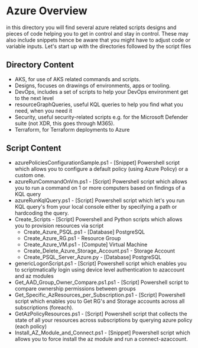 # Azure Overview #
in this directory you will find several azure related scripts designs and pieces of code helping you to get in control and stay in control.
These may also include snippets hence be aware that you might have to adjust code or variable inputs. Let's start up with the directories followed by the script files

## Directory Content ##
- AKS, for use of AKS related commands and scripts.
- Designs, focuses on drawings of environments, apps or tooling.
- DevOps, includes a set of scripts to help your DevOps environment get to the next level
- resourceGraphQueries, useful KQL queries to help you find what you need, when you need it
- Security, useful security-related scripts e.g. for the Microsoft Defender suite (not XDR, this goes through M365).
- Terraform, for Terraform deployments to Azure

## Script Content ##
- azurePoliciesConfigurationSample.ps1 - [Snippet] Powershell script which allows you to configure a default policy (using Azure Policy) or a custom one.
- azureRunCommandOnVm.ps1 - [Script] Powershell script which allows you to run a command on 1 or more computers based on findings of a KQL query
- azureRunKqlQuery.ps1 - [Script] Powershell script which let's you run KQL query's from your local console either by specifying a path or hardcoding the query.
- Create_Scripts - [Script] Powershell and Python scripts which allows you to provision resources via script
    - Create_Azure_PSQL.ps1 - [Database] PostgreSQL
    - Create_Azure_RG.ps1 - Resource Group
    - Create_Azure_VM.ps1 - [Compute] Virtual Machine
    - Create_Delete_Azure_Storage_Account.ps1 - Storage Account
    - Create_PSQL_Server_Azure.py - [Database] PostgreSQL
- genericLogonScript.ps1 - [Script] Powershell script which enables you to scriptmatically login using device level authentication to azaccount and az modules
- Get_AAD_Group_Owner_Compare.ps1.ps1 - [Script] Powershell script to compare ownership permissions between groups
- Get_Specific_AzResources_per_Subscription.ps1 - [Script] Powershell script which enables you to Get RG's and Storage accounts across all subscriptions (foreach).
- GetAzPolicyResources.ps1 - [Script] Powershell script that collects the state of all your resources across subscriptions by querying azure policy (each policy)
- Install_AZ_Module_and_Connect.ps1 - [Snippet] Powershell script which allows you to force install the az module and run a connect-azaccount.
